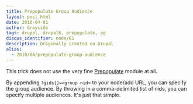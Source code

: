 ```yaml
---
title: Prepopulate Group Audience
layout: post.html
date: 2010-04-01
author: Grayside
tags: drupal, drupal6, prepopulate, og
disqus_identifier: node/61
description: Originally created on Drupal
alias:
  - 2010/04/prepopulate-group-audience
---
```

This trick does not use the very fine [Prepopulate](http://drupal.org/project/prepopulate) module at all.

By appending `?gids[]=<group nid>` to your node/add URL, you can specify the group audience. By throwing in a comma-delimited list of nids, you can specify multiple audiences. It's just that simple.

